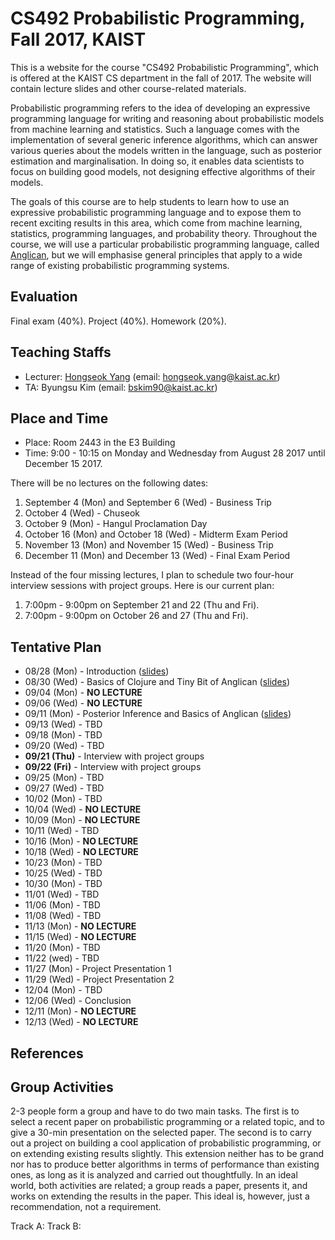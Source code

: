 # CS492 Probabilistic Programming, Fall 2017, KAIST 

This is a website for the course "CS492 Probabilistic Programming", which is offered 
at the KAIST CS department in the fall of 2017. The website will contain lecture slides
and other course-related materials.

Probabilistic programming refers to the idea of developing an expressive programming 
language for writing and reasoning about probabilistic models from machine learning 
and statistics. Such a language comes with the implementation of several generic
inference algorithms, which can answer various queries about the models written 
in the language, such as posterior estimation and marginalisation. In doing so, it 
enables data scientists to focus on building good models, not designing 
effective algorithms of their models.

The goals of this course are to help students to learn how to use an
expressive probabilistic programming language and to expose them to recent exciting results
in this area, which come from machine learning, statistics, programming languages,
and probability theory. Throughout the course, we will use a particular probabilistic
programming language, called [Anglican](http://www.robots.ox.ac.uk/~fwood/anglican/),
but we will emphasise general principles that apply to a wide range of existing probabilistic
programming systems.

## Evaluation

Final exam (40%). Project (40%). Homework (20%).

## Teaching Staffs

* Lecturer: [Hongseok Yang](https://cs.kaist.ac.kr/people/view?idx=552&kind=faculty&menu=160) (email: hongseok.yang@kaist.ac.kr)
* TA: Byungsu Kim (email: bskim90@kaist.ac.kr)

## Place and Time

* Place: Room 2443 in the E3 Building
* Time: 9:00 - 10:15 on Monday and Wednesday from August 28 2017 until December 15 2017.

There will be no lectures on the following dates:
1. September 4 (Mon) and September 6 (Wed) - Business Trip
2. October 4 (Wed) - Chuseok
3. October 9 (Mon) - Hangul Proclamation Day
4. October 16 (Mon) and October 18 (Wed) - Midterm Exam Period
5. November 13 (Mon) and November 15 (Wed) - Business Trip
6. December 11 (Mon) and December 13 (Wed) - Final Exam Period

Instead of the four missing lectures, I plan to schedule two four-hour
interview sessions with project groups. Here is our current plan:
1. 7:00pm - 9:00pm on September 21 and 22 (Thu and Fri).
2. 7:00pm - 9:00pm on October 26 and 27 (Thu and Fri).

## Tentative Plan

* 08/28 (Mon) - Introduction ([slides](https://github.com/hongseok-yang/probprog17/blob/master/Lectures/Lecture1/Lecture1.pdf))
* 08/30 (Wed) - Basics of Clojure and Tiny Bit of Anglican ([slides](https://github.com/hongseok-yang/probprog17/blob/master/Lectures/Lecture2/Lecture2.pdf))
* 09/04 (Mon) - **NO LECTURE** 
* 09/06 (Wed) - **NO LECTURE**
* 09/11 (Mon) - Posterior Inference and Basics of Anglican ([slides](https://github.com/hongseok-yang/probprog17/blob/master/Lectures/Lecture3/Lecture3.pdf))
* 09/13 (Wed) - TBD
* 09/18 (Mon) - TBD
* 09/20 (Wed) - TBD
* __**09/21 (Thu)**__ - Interview with project groups
* __**09/22 (Fri)**__ - Interview with project groups
* 09/25 (Mon) - TBD
* 09/27 (Wed) - TBD
* 10/02 (Mon) - TBD
* 10/04 (Wed) - **NO LECTURE**
* 10/09 (Mon) - **NO LECTURE**
* 10/11 (Wed) - TBD
* 10/16 (Mon) - **NO LECTURE**
* 10/18 (Wed) - **NO LECTURE**
* 10/23 (Mon) - TBD
* 10/25 (Wed) - TBD
* 10/30 (Mon) - TBD
* 11/01 (Wed) - TBD
* 11/06 (Mon) - TBD
* 11/08 (Wed) - TBD
* 11/13 (Mon) - **NO LECTURE**
* 11/15 (Wed) - **NO LECTURE**
* 11/20 (Mon) - TBD
* 11/22 (wed) - TBD
* 11/27 (Mon) - Project Presentation 1
* 11/29 (Wed) - Project Presentation 2
* 12/04 (Mon) - TBD
* 12/06 (Wed) - Conclusion
* 12/11 (Mon) - **NO LECTURE**
* 12/13 (Wed) - **NO LECTURE**

## References

## Group Activities

2-3 people form a group and have to do two main tasks. The first is to select a recent paper on probabilistic programming or a related topic, and to give a 30-min presentation on the selected paper. The second is to carry out a project on building a cool application of probabilistic programming, or on extending existing results slightly. This extension neither has to be grand nor has to produce better algorithms in terms of performance than existing ones, as long as it is analyzed and carried out thoughtfully. In an ideal world, both activities are related; a group reads a paper, presents it, and works on extending the results in the paper. This ideal is, however, just a recommendation, not a requirement.

Track A:
Track B:
